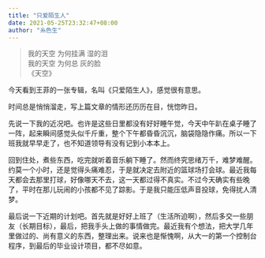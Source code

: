 ```yaml
---
title: "只爱陌生人"
date: 2021-05-25T23:32:47+08:00
author: "糸色生"
---
```

> 我的天空 为何挂满 湿的泪  
> 我的天空 为何总 灰的脸  
> 《天空》

今天看到王菲的一张专辑，名叫《只爱陌生人》，感觉很有意思。

时间总是悄悄溜走，写上篇文章的情形还历历在目，恍惚昨日。

先说一下我的近况吧。也许是这些日里都没有好好睡午觉，今天中午趴在桌子睡了一阵，起来瞬间感觉头似千斤重，整个下午都昏昏沉沉，脑袋隐隐作痛。所以一下班我就早早走了，也不知道领导有没有记到小本本上。

回到住处，煮些东西，吃完就听着音乐躺下睡了。然而终究思绪万千，难梦难醒。约莫一个小时，还是觉得头痛难忍，于是就决定去附近的篮球场打会球。最近我每天都会去那里打球，好像哪天不去，这一天都过得不真实。不过今天确实有些晚了，平时在那儿玩闹的小孩都不见了踪影。于是我只能压低声音投球，免得扰人清梦。

最后说一下近期的计划吧。首先就是好好上班了（生活所迫啊），然后多交一些朋友（长期目标），最后，把我手头上做的事情做完。最近我有个想法，把大学几年里做过的、尚有意义的东西，整理出来。说来也是惭愧啊，从大一的第一个控制台程序，到最后的毕业设计项目，都不尽如意。
